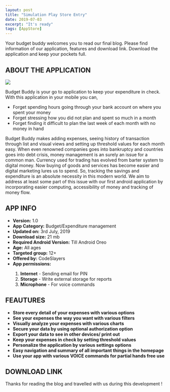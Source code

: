 ```yaml
---
layout: post
title: "Simulation Play Store Entry"
date: 2019-07-03
excerpt: "It's ready"
tags: [AppStore]
---
```


Your budget buddy welcomes you to read our final blog. Please find information of our application, features and download link. Download the application and keep your pockets full. 

<h2>ABOUT THE APPLICATION</h2>

<img src="https://live.staticflickr.com/65535/48153898262_63fd6d9917_o_d.png">

Budget Buddy is your go to application to keep your expenditure in check. With this application in your mobile you can,

<ul>
<li>Forget spending hours going through your bank account on where you spent your money </li>
<li>Forget stressing how you did not plan and spent so much in a month </li>
<li>Forget finding it difficult to plan the last week of each month with no money in hand</li>
</ul>

 
Budget Buddy makes adding expenses, seeing history of transaction through list and visual views and setting up threshold values for each month easy. When even renowned companies goes into bankruptcy and countries goes into debt crisis, money management is an surely an issue for a common man. Currency used for trading has evolved from barter system to digital money. Now buying of goods and services has become easier and digital marketing lures us to spend. So, tracking the savings and expenditure is an absolute necessity in this modern world. We aim to address at least some part of this issue with our first android application by incorporating easier computing, accessibility of money and tracking of money flow.

<h2>APP INFO</h2>
<ul>
  <li><b>Version:</b> 1.0</li>
 <li><b>App Category:</b> Budget/Expenditure management</li>
<li><b>Updated on:</b> 3rd July, 2019</li>
<li><b>Download size:</b> 21 mb</li>
<li><b>Required Android Version:</b> Till Android Oreo </li>
<li><b>Age:</b> All ages </li>
<li><b>Targeted group:</b> 12+ </li>
<li><b>Offered by:</b> CodeSlayers </li>
<li><b>App permissions:</b> </li>
<ol>
  <li><b>Internet</b> - Sending email for PIN</li>
  <li><b>Storage</b> - Write external storage for reports</li>
  <li><b>Microphone</b> - For voice commands</li>
</ol>
</ul>

<h2>FEAUTURES</h2>

<ul>
 <li><b>Store every detail of your expenses with various options</b></li>
 <li><b>See your expenses the way you want with various filters</b></li>
 <li><b>Visually analyze your expenses with various charts</b></li>
 <li><b>Secure your data by using optional authorization option</b></li>
 <li><b>Export your data to see in other devices/ print out </b></li>
 <li><b>Keep your expenses in check by setting threshold values </b></li>
 <li><b>Personalize the application by various settings options</b></li>
 <li><b>Easy navigation and summary of all important things in the homepage</b></li>
 <li><b>Use your app with various VOICE commands for partial hands free use</b></li>
 </ul>
 
  <h2>DOWNLOAD LINK</h2>
 


Thanks for reading the blog and travelled with us during this development !
